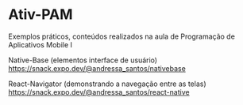 # Ativ-PAM
Exemplos práticos, conteúdos  realizados na aula de Programação de Aplicativos Mobile I 

Native-Base (elementos interface de usuário)
https://snack.expo.dev/@andressa_santos/nativebase

React-Navigator (demonstrando a navegação entre as telas)
https://snack.expo.dev/@andressa_santos/react-native
